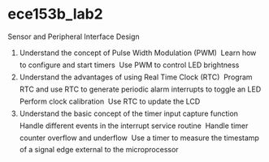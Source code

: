 # ece153b_lab2
Sensor and Peripheral Interface Design

1. Understand the concept of Pulse Width Modulation (PWM)
 Learn how to configure and start timers
 Use PWM to control LED brightness
2. Understand the advantages of using Real Time Clock (RTC)
 Program RTC and use RTC to generate periodic alarm interrupts to toggle an LED
 Perform clock calibration
 Use RTC to update the LCD
3. Understand the basic concept of the timer input capture function
 Handle different events in the interrupt service routine
 Handle timer counter overflow and underflow
 Use a timer to measure the timestamp of a signal edge external to the microprocessor
